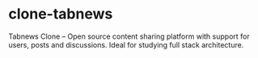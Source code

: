 # clone-tabnews
 Tabnews Clone – Open source content sharing platform with support for users, posts and discussions. Ideal for studying full stack architecture.
